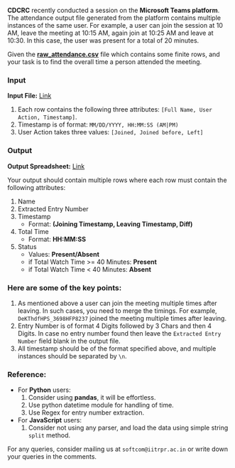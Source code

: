 **CDCRC** recently conducted a session on the **Microsoft Teams platform**. 
The attendance output file generated from the platform contains multiple instances of the same user. 
For example, a user can join the session at 10 AM, leave the meeting at 10:15 AM, again join at 10:25 AM and leave at 10:30. In this case, the user was present for a total of 20 minutes.

Given the [**raw_attendance.csv**](https://drive.google.com/file/d/1ypJ_zTSQuLDj_oE7LtG6YUD-57uqPot1/view?usp=sharing) file which contains some finite rows, and your task is to find the overall time a person attended the meeting.


### Input

**Input File:** [Link](https://drive.google.com/file/d/1ypJ_zTSQuLDj_oE7LtG6YUD-57uqPot1/view?usp=sharing)
<br/>

1. Each row contains the following three attributes: `[Full Name, User Action, Timestamp]`.
2. Timestamp is of format: `MM/DD/YYYY, HH:MM:SS (AM|PM)`
3. User Action takes three values: `[Joined, Joined before, Left]`


### Output

**Output Spreadsheet:** [Link](https://docs.google.com/spreadsheets/d/1WrIwEadlO_c0dBBTM56aBWZzAzwHFz0pno-njNIDAg8/edit?usp=sharing)

Your output should contain multiple rows where each row must contain the following attributes:
1. Name
2. Extracted Entry Number
3. Timestamp 
    - Format: **(Joining Timestamp, Leaving Timestamp, Diff)**
4. Total Time 
    - Format: **HH:MM:SS**
5. Status 
    - Values: **Present/Absent**
    - if Total Watch Time >= 40 Minutes: **Present** 
    - if Total Watch Time <  40 Minutes: **Absent**


### Here are some of the key points:
1. As mentioned above a user can join the meeting multiple times after leaving. In such cases, you need to merge the timings.
For example, `DeKThdfHPS_3698HFP8237` joined the meeting multiple times after leaving. 
2. Entry Number is of format 4 Digits followed by 3 Chars and then 4 Digits. In case no entry number found then leave the `Extracted Entry Number` field blank in the output file.
3. All timestamp should be of the format specified above, and multiple instances should be separated by `\n`.

### Reference:
* For **Python** users:
    1. Consider using **pandas**, it will be effortless.
    2. Use python datetime module for handling of time.
    3. Use Regex for entry number extraction.
* For **JavaScript** users:
    1. Consider not using any parser, and load the data using simple string `split` method.
    
For any queries, consider mailing us at `softcom@iitrpr.ac.in` or write down your queries in the comments.